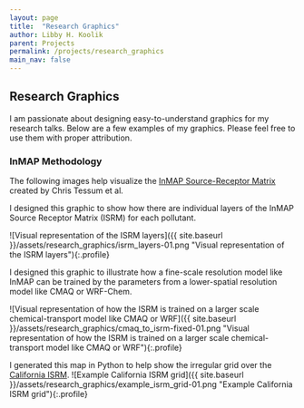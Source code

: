 ```yaml
---
layout: page
title:  "Research Graphics"
author: Libby H. Koolik
parent: Projects
permalink: /projects/research_graphics
main_nav: false
---
```


## Research Graphics

I am passionate about designing easy-to-understand graphics for my research talks. Below are a few examples of my graphics. Please feel free to use them with proper attribution.

### InMAP Methodology
The following images help visualize the [InMAP Source-Receptor Matrix](https://zenodo.org/records/7548607) created by Chris Tessum et al.

I designed this graphic to show how there are individual layers of the InMAP Source Receptor Matrix (ISRM) for each pollutant. 

![Visual representation of the ISRM layers]({{ site.baseurl }}/assets/research_graphics/isrm_layers-01.png "Visual representation of the ISRM layers"){:.profile}

I designed this graphic to illustrate how a fine-scale resolution model like InMAP can be trained by the parameters from a lower-spatial resolution model like CMAQ or WRF-Chem.

![Visual representation of how the ISRM is trained on a larger scale chemical-transport model like CMAQ or WRF]({{ site.baseurl }}/assets/research_graphics/cmaq_to_isrm-fixed-01.png "Visual representation of how the ISRM is trained on a larger scale chemical-transport model like CMAQ or WRF"){:.profile}

I generated this map in Python to help show the irregular grid over the [California ISRM](https://zenodo.org/records/7548607).
![Example California ISRM grid]({{ site.baseurl }}/assets/research_graphics/example_isrm_grid-01.png "Example California ISRM grid"){:.profile}
